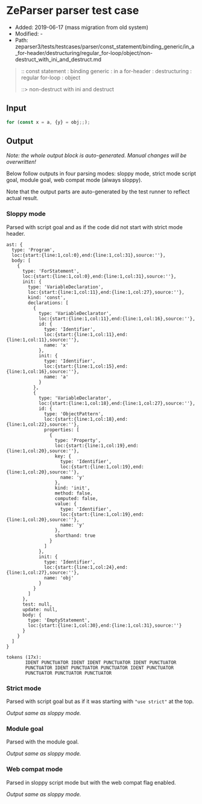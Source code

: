 # ZeParser parser test case

- Added: 2019-06-17 (mass migration from old system)
- Modified: -
- Path: zeparser3/tests/testcases/parser/const_statement/binding_generic/in_a_for-header/destructuring/regular_for-loop/object/non-destruct_with_ini_and_destruct.md

> :: const statement : binding generic : in a for-header : destructuring : regular for-loop : object
>
> ::> non-destruct with ini and destruct

## Input

`````js
for (const x = a, {y} = obj;;);
`````

## Output

_Note: the whole output block is auto-generated. Manual changes will be overwritten!_

Below follow outputs in four parsing modes: sloppy mode, strict mode script goal, module goal, web compat mode (always sloppy).

Note that the output parts are auto-generated by the test runner to reflect actual result.

### Sloppy mode

Parsed with script goal and as if the code did not start with strict mode header.

`````
ast: {
  type: 'Program',
  loc:{start:{line:1,col:0},end:{line:1,col:31},source:''},
  body: [
    {
      type: 'ForStatement',
      loc:{start:{line:1,col:0},end:{line:1,col:31},source:''},
      init: {
        type: 'VariableDeclaration',
        loc:{start:{line:1,col:11},end:{line:1,col:27},source:''},
        kind: 'const',
        declarations: [
          {
            type: 'VariableDeclarator',
            loc:{start:{line:1,col:11},end:{line:1,col:16},source:''},
            id: {
              type: 'Identifier',
              loc:{start:{line:1,col:11},end:{line:1,col:11},source:''},
              name: 'x'
            },
            init: {
              type: 'Identifier',
              loc:{start:{line:1,col:15},end:{line:1,col:16},source:''},
              name: 'a'
            }
          },
          {
            type: 'VariableDeclarator',
            loc:{start:{line:1,col:18},end:{line:1,col:27},source:''},
            id: {
              type: 'ObjectPattern',
              loc:{start:{line:1,col:18},end:{line:1,col:22},source:''},
              properties: [
                {
                  type: 'Property',
                  loc:{start:{line:1,col:19},end:{line:1,col:20},source:''},
                  key: {
                    type: 'Identifier',
                    loc:{start:{line:1,col:19},end:{line:1,col:20},source:''},
                    name: 'y'
                  },
                  kind: 'init',
                  method: false,
                  computed: false,
                  value: {
                    type: 'Identifier',
                    loc:{start:{line:1,col:19},end:{line:1,col:20},source:''},
                    name: 'y'
                  },
                  shorthand: true
                }
              ]
            },
            init: {
              type: 'Identifier',
              loc:{start:{line:1,col:24},end:{line:1,col:27},source:''},
              name: 'obj'
            }
          }
        ]
      },
      test: null,
      update: null,
      body: {
        type: 'EmptyStatement',
        loc:{start:{line:1,col:30},end:{line:1,col:31},source:''}
      }
    }
  ]
}

tokens (17x):
       IDENT PUNCTUATOR IDENT IDENT PUNCTUATOR IDENT PUNCTUATOR
       PUNCTUATOR IDENT PUNCTUATOR PUNCTUATOR IDENT PUNCTUATOR
       PUNCTUATOR PUNCTUATOR PUNCTUATOR
`````

### Strict mode

Parsed with script goal but as if it was starting with `"use strict"` at the top.

_Output same as sloppy mode._

### Module goal

Parsed with the module goal.

_Output same as sloppy mode._

### Web compat mode

Parsed in sloppy script mode but with the web compat flag enabled.

_Output same as sloppy mode._

